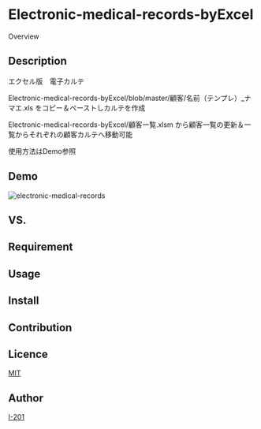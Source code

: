 Electronic-medical-records-byExcel
====

Overview

## Description
エクセル版　電子カルテ

Electronic-medical-records-byExcel/blob/master/顧客/名前（テンプレ）_ナマエ.xls
をコピー＆ペーストしカルテを作成

Electronic-medical-records-byExcel/顧客一覧.xlsm
から顧客一覧の更新＆一覧からそれぞれの顧客カルテへ移動可能

使用方法はDemo参照

## Demo

![electronic-medical-records](https://user-images.githubusercontent.com/8434586/34650828-8dd01ab8-f40a-11e7-9048-008f86705aa8.gif)

## VS. 

## Requirement

## Usage

## Install

## Contribution

## Licence

[MIT](https://github.com/I-201/Electronic-medical-records-byExcel/blob/master/LICENSE)

## Author

[I-201](https://github.com/I-201)